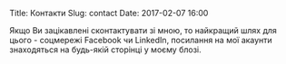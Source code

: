 Title: Контакти 
Slug: contact
Date:  2017-02-07 16:00


Якщо Ви зацікавлені сконтактувати зі мною, то найкращий шлях для цього -   соцмережі Facebook чи LinkedIn, посилання на мої акаунти знаходяться на будь-якій сторінці у моєму блозі. 
